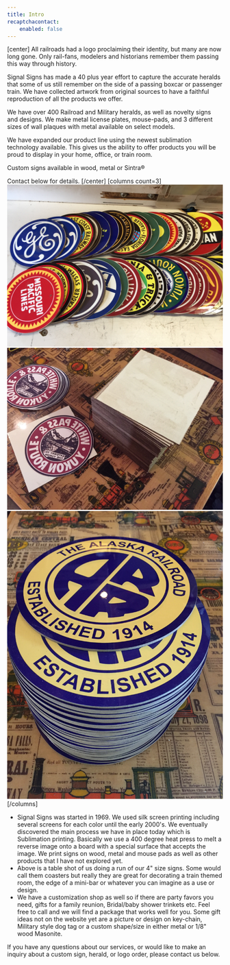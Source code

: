 ```yaml
---
title: Intro
recaptchacontact:
    enabled: false
---
```


[center]
All railroads had a logo proclaiming their identity, but many are now long gone. Only rail-fans, modelers and historians remember them passing this way through history.
 
Signal Signs has made a 40 plus year effort to capture the accurate heralds that some of us still remember on the side of a passing boxcar or passenger train. We have collected artwork from original sources to have a faithful reproduction of all the products we offer.
 
We have over 400 Railroad and Military heralds, as well as novelty signs and designs. We make metal license plates, mouse-pads, and 3 different sizes of wall plaques with metal available on select models.
 
We have expanded our product line using the newest sublimation technology available. This gives us the ability to offer products you will be proud to display in your home, office, or train room.
 
Custom signs available in wood, metal or Sintra®

Contact below for details.
[/center]
[columns count=3]
![](FullSizeRender%20%281%29.jpg) ![](FullSizeRender.jpg) ![](IMG_1660.JPG)
[/columns]
 
* Signal Signs was started in 1969. We used silk screen printing including several screens for each color until the early 2000's. We eventually discovered the main process we have in place today which is Sublimation printing. Basically we use a 400 degree heat press to melt a reverse image onto a board with a special surface that accepts the image. We print signs on wood, metal and mouse pads as well as other products that I have not explored yet.
* Above is a table shot of us doing a run of our 4" size signs. Some would call them coasters but really they are great for decorating a train themed room, the edge of a mini-bar or whatever you can imagine as a use or design.
* We have a customization shop as well so if there are party favors you need, gifts for a family reunion, Bridal/baby shower trinkets etc. Feel free to call and we will find a package that works well for you. Some gift ideas not on the website yet are a picture or design on key-chain, Military style dog tag or a custom shape/size in either metal or 1/8" wood Masonite.
 
 
If you have any questions about our services, or would like to make an inquiry about a custom sign, herald, or logo order, please contact us below.
